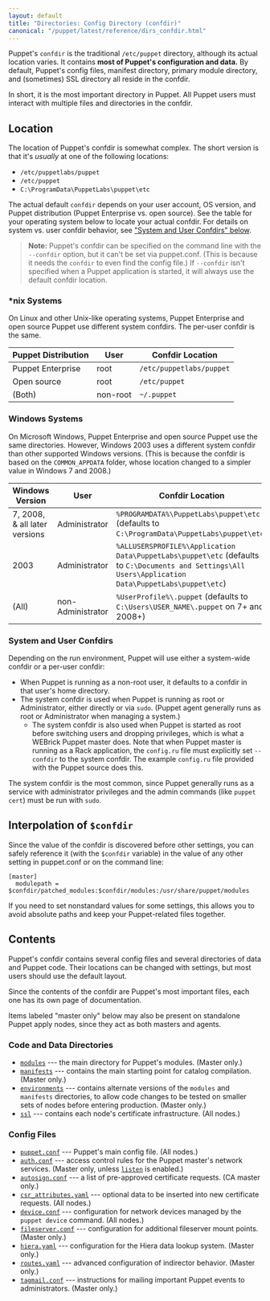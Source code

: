 ```yaml
---
layout: default
title: "Directories: Config Directory (confdir)"
canonical: "/puppet/latest/reference/dirs_confdir.html"
---
```


[listen]: /references/3.8.latest/configuration.html#listen



Puppet's `confdir` is the traditional `/etc/puppet` directory, although its actual location varies. It contains **most of Puppet's configuration and data.** By default, Puppet's config files, manifest directory, primary module directory, and (sometimes) SSL directory all reside in the confdir.

In short, it is the most important directory in Puppet. All Puppet users must interact with multiple files and directories in the confdir.

## Location

The location of Puppet's confdir is somewhat complex. The short version is that it's _usually_ at one of the following locations:

* `/etc/puppetlabs/puppet`
* `/etc/puppet`
* `C:\ProgramData\PuppetLabs\puppet\etc`

The actual default `confdir` depends on your user account, OS version, and Puppet distribution (Puppet Enterprise vs. open source). See the table for your operating system below to locate your actual confdir. For details on system vs. user confdir behavior, see ["System and User Confdirs" below](#system-and-user-confdirs).

> **Note:** Puppet's confdir can be specified on the command line with the `--confdir` option, but it can't be set via puppet.conf. (This is because it needs the `confdir` to even find the config file.) If `--confdir` isn't specified when a Puppet application is started, it will always use the default confdir location.

### \*nix Systems

On Linux and other Unix-like operating systems, Puppet Enterprise and open source Puppet use different system confdirs. The per-user confdir is the same.

Puppet Distribution | User     | Confdir Location
--------------------|----------|-------------------------
Puppet Enterprise   | root     | `/etc/puppetlabs/puppet`
Open source         | root     | `/etc/puppet`
(Both)              | non-root | `~/.puppet`

### Windows Systems

On Microsoft Windows, Puppet Enterprise and open source Puppet use the same directories. However, Windows 2003 uses a different system confdir than other supported Windows versions. (This is because the confdir is based on the `COMMON_APPDATA` folder, whose location changed to a simpler value in Windows 7 and 2008.)

Windows Version               | User              | Confdir Location
------------------------------|-------------------|-----------------
7, 2008, & all later versions | Administrator     | `%PROGRAMDATA%\PuppetLabs\puppet\etc` (defaults to `C:\ProgramData\PuppetLabs\puppet\etc`)
2003                          | Administrator     | `%ALLUSERSPROFILE%\Application Data\PuppetLabs\puppet\etc` (defaults to `C:\Documents and Settings\All Users\Application Data\PuppetLabs\puppet\etc`)
(All)                         | non-Administrator | `%UserProfile%\.puppet` (defaults to `C:\Users\USER_NAME\.puppet` on 7+ and 2008+)

### System and User Confdirs

Depending on the run environment, Puppet will use either a system-wide confdir or a per-user confdir:

* When Puppet is running as a non-root user, it defaults to a confdir in that user's home directory.
* The system confdir is used when Puppet is running as root or Administrator, either directly or via `sudo`. (Puppet agent generally runs as root or Administrator when managing a system.)
    * The system confdir is also used when Puppet is started as root before switching users and dropping privileges, which is what a WEBrick Puppet master does. Note that when Puppet master is running as a Rack application, the `config.ru` file must explicitly set `--confdir` to the system confdir. The example `config.ru` file provided with the Puppet source does this.

The system confdir is the most common, since Puppet generally runs as a service with administrator privileges and the admin commands (like `puppet cert`) must be run with `sudo`.

## Interpolation of `$confdir`

Since the value of the confdir is discovered before other settings, you can safely reference it (with the `$confdir` variable) in the value of any other setting in puppet.conf or on the command line:

    [master]
      modulepath = $confdir/patched_modules:$confdir/modules:/usr/share/puppet/modules

If you need to set nonstandard values for some settings, this allows you to avoid absolute paths and keep your Puppet-related files together.

## Contents

Puppet's confdir contains several config files and several directories of data and Puppet code. Their locations can be changed with settings, but most users should use the default layout.

Since the contents of the confdir are Puppet's most important files, each one has its own page of documentation.

Items labeled "master only" below may also be present on standalone Puppet apply nodes, since they act as both masters and agents.

### Code and Data Directories

* [`modules`](./dirs_modulepath.html) --- the main directory for Puppet's modules. (Master only.)
* [`manifests`](./dirs_manifest.html) --- contains the main starting point for catalog compilation. (Master only.)
* [`environments`](./dirs_environments.html) --- contains alternate versions of the `modules` and `manifests` directories, to allow code changes to be tested on smaller sets of nodes before entering production. (Master only.)
* [`ssl`](./dirs_ssldir.html) --- contains each node's certificate infrastructure. (All nodes.)

### Config Files

* [`puppet.conf`](./config_file_main.html) --- Puppet's main config file. (All nodes.)
* [`auth.conf`](./config_file_auth.html) --- access control rules for the Puppet master's network services. (Master only, unless [`listen`][listen] is enabled.)
* [`autosign.conf`](./config_file_autosign.html) --- a list of pre-approved certificate requests. (CA master only.)
* [`csr_attributes.yaml`](./config_file_csr_attributes.html) --- optional data to be inserted into new certificate requests. (All nodes.)
* [`device.conf`](./config_file_device.html) --- configuration for network devices managed by the `puppet device` command. (All nodes.)
* [`fileserver.conf`](./config_file_fileserver.html) --- configuration for additional fileserver mount points. (Master only.)
* [`hiera.yaml`](./config_file_hiera.html) --- configuration for the Hiera data lookup system. (Master only.)
* [`routes.yaml`](./config_file_routes.html) --- advanced configuration of indirector behavior. (Master only.)
* [`tagmail.conf`](./config_file_tagmail.html) --- instructions for mailing important Puppet events to administrators. (Master only.)

